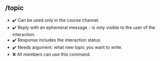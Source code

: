 ## /topic

- :heavy_check_mark: Can be used only in the course channel.
- :heavy_check_mark: Reply with an ephemeral message - is only visible to the user of the interaction.
- :heavy_check_mark: Response includes the interaction status.
- :heavy_check_mark: Needs argument: what new topic you want to write.
- :x: All members can use this command.
